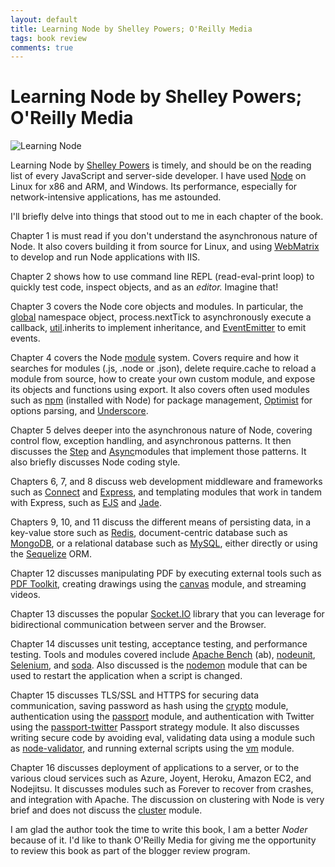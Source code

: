 ```yaml
---
layout: default
title: Learning Node by Shelley Powers; O'Reilly Media
tags: book review
comments: true
---
```

# Learning Node by Shelley Powers; O'Reilly Media

![Learning Node](http://akamaicovers.oreilly.com/images/0636920024606/lrg.jpg)

Learning Node by [Shelley Powers](https://burningbird.net) is timely, and should be on the reading list of every JavaScript and server-side developer. I have used [Node](https://nodejs.org/) on Linux for x86 and ARM, and Windows. Its performance, especially for network-intensive applications, has me astounded.

I'll briefly delve into things that stood out to me in each chapter of the book.

Chapter 1 is must read if you don't understand the asynchronous nature of Node. It also covers building it from source for Linux, and using [WebMatrix](https://docs.microsoft.com/en-us/iis/develop/using-webmatrix/webmatrix-overview) to develop and run Node applications with IIS.

Chapter 2 shows how to use command line REPL (read-eval-print loop) to quickly test code, inspect objects, and as an _editor._ Imagine that!

Chapter 3 covers the Node core objects and modules. In particular, the [global](https://nodejs.org/api/globals.html) namespace object, process.nextTick to asynchronously execute a callback, [util](https://nodejs.org/api/util.html).inherits to implement inheritance, and [EventEmitter](https://nodejs.org/api/events.html) to emit events.

Chapter 4 covers the Node [module](https://nodejs.org/api/modules.html) system. Covers require and how it searches for modules (.js, .node or .json), delete require.cache to reload a module from source, how to create your own custom module, and expose its objects and functions using export. It also covers often used modules such as [npm](https://npmjs.org/) (installed with Node) for package management, [Optimist](https://github.com/substack/node-optimist) for options parsing, and [Underscore](https://github.com/jashkenas/underscore).

Chapter 5 delves deeper into the asynchronous nature of Node, covering control flow, exception handling, and asynchronous patterns. It then discusses the [Step](https://github.com/creationix/step) and [Async](https://github.com/caolan/async)modules that implement those patterns. It also briefly discusses Node coding style.

Chapters 6, 7, and 8 discuss web development middleware and frameworks such as [Connect](https://github.com/senchalabs/connect) and [Express](https://github.com/expressjs/express), and templating modules that work in tandem with Express, such as [EJS](https://github.com/tj/ejs) and [Jade](https://github.com/pugjs/pug).

Chapters 9, 10, and 11 discuss the different means of persisting data, in a key-value store such as [Redis](https://redis.io/), document-centric database such as [MongoDB](https://www.mongodb.com/), or a relational database such as [MySQL](https://www.mysql.com/), either directly or using the [Sequelize](https://github.com/sequelize/sequelize) ORM.

Chapter 12 discusses manipulating PDF by executing external tools such as [PDF Toolkit](https://www.pdflabs.com/tools/pdftk-the-pdf-toolkit/), creating drawings using the [canvas](https://github.com/Automattic/node-canvas) module, and streaming videos.

Chapter 13 discusses the popular [Socket.IO](https://socket.io/) library that you can leverage for bidirectional communication between server and the Browser.

Chapter 14 discusses unit testing, acceptance testing, and performance testing. Tools and modules covered include [Apache Bench](http://httpd.apache.org/docs/2.2/programs/ab.html) (ab), [nodeunit](https://github.com/caolan/nodeunit), [Selenium](https://www.seleniumhq.org), and [soda](https://github.com/LearnBoost/soda). Also discussed is the [nodemon](https://github.com/remy/nodemon) module that can be used to restart the application when a script is changed.

Chapter 15 discusses TLS/SSL and HTTPS for securing data communication, saving password as hash using the [crypto](https://nodejs.org/api/crypto.html) module, authentication using the [passport](https://github.com/jaredhanson/passport) module, and authentication with Twitter using the [passport-twitter](https://github.com/jaredhanson/passport-twitter) Passport strategy module. It also discusses writing secure code by avoiding eval, validating data using a module such as [node-validator](https://github.com/chriso/validator.js), and running external scripts using the [vm](https://nodejs.org/api/vm.html) module.

Chapter 16 discusses deployment of applications to a server, or to the various cloud services such as Azure, Joyent, Heroku, Amazon EC2, and Nodejitsu. It discusses modules such as Forever to recover from crashes, and integration with Apache. The discussion on clustering with Node is very brief and does not discuss the [cluster](https://nodejs.org/api/cluster.html) module.

I am glad the author took the time to write this book, I am a better _Noder_ because of it. I'd like to thank O'Reilly Media for giving me the opportunity to review this book as part of the blogger review program.
